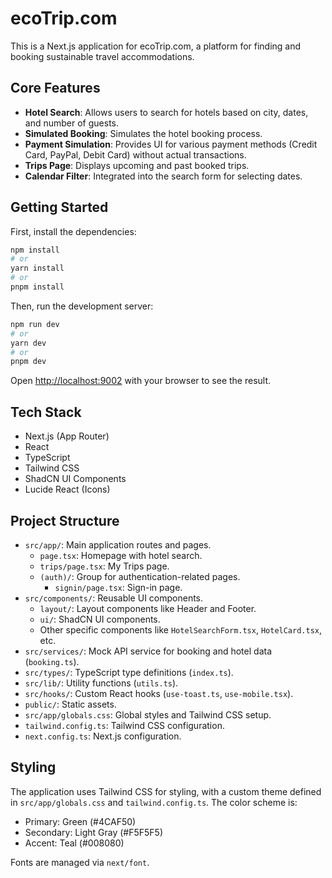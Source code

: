 # ecoTrip.com

This is a Next.js application for ecoTrip.com, a platform for finding and booking sustainable travel accommodations.

## Core Features

- **Hotel Search**: Allows users to search for hotels based on city, dates, and number of guests.
- **Simulated Booking**: Simulates the hotel booking process.
- **Payment Simulation**: Provides UI for various payment methods (Credit Card, PayPal, Debit Card) without actual transactions.
- **Trips Page**: Displays upcoming and past booked trips.
- **Calendar Filter**: Integrated into the search form for selecting dates.

## Getting Started

First, install the dependencies:

```bash
npm install
# or
yarn install
# or
pnpm install
```

Then, run the development server:

```bash
npm run dev
# or
yarn dev
# or
pnpm dev
```

Open [http://localhost:9002](http://localhost:9002) with your browser to see the result.

## Tech Stack

- Next.js (App Router)
- React
- TypeScript
- Tailwind CSS
- ShadCN UI Components
- Lucide React (Icons)

## Project Structure

- `src/app/`: Main application routes and pages.
  - `page.tsx`: Homepage with hotel search.
  - `trips/page.tsx`: My Trips page.
  - `(auth)/`: Group for authentication-related pages.
    - `signin/page.tsx`: Sign-in page.
- `src/components/`: Reusable UI components.
  - `layout/`: Layout components like Header and Footer.
  - `ui/`: ShadCN UI components.
  - Other specific components like `HotelSearchForm.tsx`, `HotelCard.tsx`, etc.
- `src/services/`: Mock API service for booking and hotel data (`booking.ts`).
- `src/types/`: TypeScript type definitions (`index.ts`).
- `src/lib/`: Utility functions (`utils.ts`).
- `src/hooks/`: Custom React hooks (`use-toast.ts`, `use-mobile.tsx`).
- `public/`: Static assets.
- `src/app/globals.css`: Global styles and Tailwind CSS setup.
- `tailwind.config.ts`: Tailwind CSS configuration.
- `next.config.ts`: Next.js configuration.

## Styling

The application uses Tailwind CSS for styling, with a custom theme defined in `src/app/globals.css` and `tailwind.config.ts`.
The color scheme is:
- Primary: Green (#4CAF50)
- Secondary: Light Gray (#F5F5F5)
- Accent: Teal (#008080)

Fonts are managed via `next/font`.
